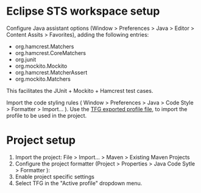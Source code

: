 # Eclipse STS workspace setup

Configure Java assistant options (Window > Preferences > Java > Editor > Content Assits > Favorites), adding the following entries:
  - org.hamcrest.Matchers
  - org.hamcrest.CoreMatchers
  - org.junit
  - org.mockito.Mockito
  - org.hamcrest.MatcherAssert
  - org.mockito.Matchers

This facilitates the JUnit + Mockito + Hamcrest test cases.

Import the code styling rules ( Window > Preferences > Java > Code Style > Formatter > Import... ). Use the [TFG exported profile file](src/etc/eclipse/code-formatter-preferences.xml), to import the profile to be used in the project.

# Project setup

1. Import the project: File > Import... > Maven > Existing Maven Projects
2. Configure the project formatter (Project > Properties > Java Code Sytle > Formatter ):
  1. Enable project specific settings
  2. Select TFG in the "Active profile" dropdown menu.